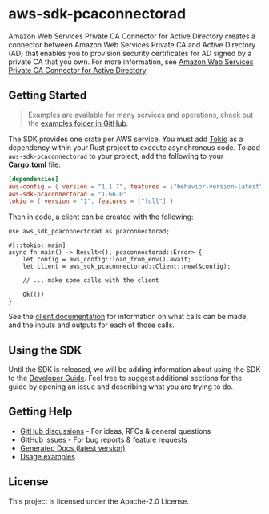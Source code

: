 # aws-sdk-pcaconnectorad

Amazon Web Services Private CA Connector for Active Directory creates a connector between Amazon Web Services Private CA and Active Directory (AD) that enables you to provision security certificates for AD signed by a private CA that you own. For more information, see [Amazon Web Services Private CA Connector for Active Directory](https://docs.aws.amazon.com/privateca/latest/userguide/ad-connector.html).

## Getting Started

> Examples are available for many services and operations, check out the
> [examples folder in GitHub](https://github.com/awslabs/aws-sdk-rust/tree/main/examples).

The SDK provides one crate per AWS service. You must add [Tokio](https://crates.io/crates/tokio)
as a dependency within your Rust project to execute asynchronous code. To add `aws-sdk-pcaconnectorad` to
your project, add the following to your **Cargo.toml** file:

```toml
[dependencies]
aws-config = { version = "1.1.7", features = ["behavior-version-latest"] }
aws-sdk-pcaconnectorad = "1.66.0"
tokio = { version = "1", features = ["full"] }
```

Then in code, a client can be created with the following:

```rust,no_run
use aws_sdk_pcaconnectorad as pcaconnectorad;

#[::tokio::main]
async fn main() -> Result<(), pcaconnectorad::Error> {
    let config = aws_config::load_from_env().await;
    let client = aws_sdk_pcaconnectorad::Client::new(&config);

    // ... make some calls with the client

    Ok(())
}
```

See the [client documentation](https://docs.rs/aws-sdk-pcaconnectorad/latest/aws_sdk_pcaconnectorad/client/struct.Client.html)
for information on what calls can be made, and the inputs and outputs for each of those calls.

## Using the SDK

Until the SDK is released, we will be adding information about using the SDK to the
[Developer Guide](https://docs.aws.amazon.com/sdk-for-rust/latest/dg/welcome.html). Feel free to suggest
additional sections for the guide by opening an issue and describing what you are trying to do.

## Getting Help

* [GitHub discussions](https://github.com/awslabs/aws-sdk-rust/discussions) - For ideas, RFCs & general questions
* [GitHub issues](https://github.com/awslabs/aws-sdk-rust/issues/new/choose) - For bug reports & feature requests
* [Generated Docs (latest version)](https://awslabs.github.io/aws-sdk-rust/)
* [Usage examples](https://github.com/awslabs/aws-sdk-rust/tree/main/examples)

## License

This project is licensed under the Apache-2.0 License.

